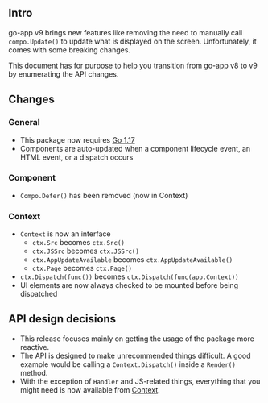 ## Intro

go-app v9 brings new features like removing the need to manually call `compo.Update()` to update what is displayed on the screen. Unfortunately, it comes with some breaking changes.

This document has for purpose to help you transition from go-app v8 to v9 by enumerating the API changes.

## Changes

### General

- This package now requires [Go 1.17](https://golang.org/doc/install)
- Components are auto-updated when a component lifecycle event, an HTML event, or a dispatch occurs

### Component

- `Compo.Defer()` has been removed (now in Context)

### Context

- `Context` is now an interface
  - `ctx.Src` becomes `ctx.Src()`
  - `ctx.JSSrc` becomes `ctx.JSSrc()`
  - `ctx.AppUpdateAvailable` becomes `ctx.AppUpdateAvailable()`
  - `ctx.Page` becomes `ctx.Page()`
- `ctx.Dispatch(func())` becomes `ctx.Dispatch(func(app.Context))`
- UI elements are now always checked to be mounted before being dispatched

## API design decisions

- This release focuses mainly on getting the usage of the package more reactive.
- The API is designed to make unrecommended things difficult. A good example would be calling a `Context.Dispatch()` inside a `Render()` method.
- With the exception of `Handler` and JS-related things, everything that you might need is now available from [Context](/reference#Context).
